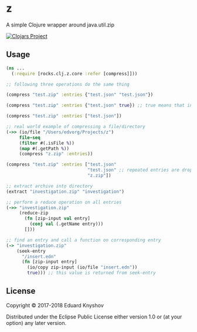 # z

A simple Clojure wrapper around java.util.zip

[![Clojars Project](https://img.shields.io/clojars/v/rocks.clj/z.svg)](https://clojars.org/rocks.clj/z)

## Usage

```clojure
(ns ...
  (:require [rocks.clj.z.core :refer [compress]]))

;; following three operations do the same thing

(compress "test.zip" :entries {"test.json" "test.json"})

(compress "test.zip" :entries {"test.json" true}) ;; true means that input file should default to entry name

(compress "test.zip" :entries ["test.json"])

;; real world example of compressing a file/directory
(->> (io/file "/Users/edvorg/Projects/z")
     file-seq
     (filter #(.isFile %))
     (map #(.getPath %))
     (compress "z.zip" :entries))

(compress "test.zip" :entries ["test.json"
                               "test.json" ;; repeated entries are dropped from compress process
                               "z.zip"])

;; extract archive into directory
(extract "investigation.zip" "investigation")

;; perform a reduce operation on all entries
(->> "investigation.zip"
     (reduce-zip
       (fn [zip-input val entry]
         (conj val (.getName entry)))
       []))

;; find an entry and call a function on corresponding entry
(-> "investigation.zip"
    (seek-entry
      "/insert.edn"
      (fn [zip-input entry]
        (io/copy zip-input (io/file "insert.edn"))
        true))) ;; this value is returned from seek-entry
```

## License

Copyright © 2017-2018 Eduard Knyshov

Distributed under the Eclipse Public License either version 1.0 or (at
your option) any later version.

